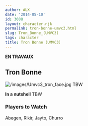 ```yaml
---
author: ALX
date: '2014-05-10'
id: 3008
layout: character.njk
permalink: tron-bonne-umvc3.html
slug: Tron_Bonne_(UMVC3)
tags: character
title: Tron Bonne (UMVC3)
---
```


**EN TRAVAUX**

## Tron Bonne

![](/images/Umvc3_tron_face.jpg "/images/Umvc3_tron_face.jpg") TBW

**In a nutshell** TBW

### Players to Watch

Abegen, Rikir, Jayto, Churro